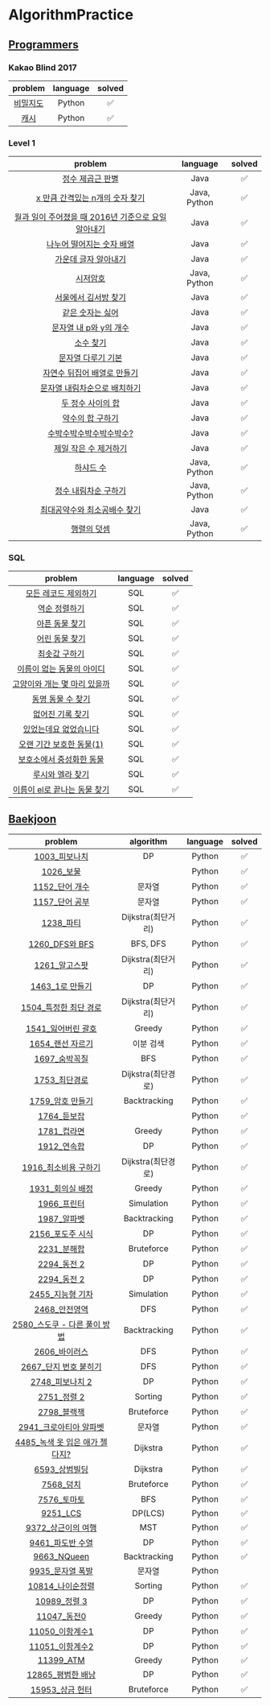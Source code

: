 # AlgorithmPractice


## [Programmers](https://programmers.co.kr/)

### Kakao Blind 2017

|                          problem                |  language  | solved |
| :-----------------------------------------------: | :--------: | :-----: |
|[비밀지도](./programmers/kakao_blind_2017/1_secret_map.py)             |   Python   |   ✅     |  
|[캐시](./programmers/kakao_blind_2017/3_cache.py)             |   Python   |   ✅     |  


### Level 1

|                          problem                          |  language  | solved |
| :---------------------------------------------------------: | :--------: | :-----: |
|[정수 제곱근 판별](./programmers/level1/2018-07-22-level1_find_sqrt.md)         |   Java   |    ✅    |
|[x 만큼 간격있는 n개의 숫자 찾기](./programmers/level1/2018-07-23-level1_n_number_x_interval.md) |   Java, Python   |    ✅    |
|[월과 일이 주어졌을 때 2016년 기준으로 요일 알아내기](./programmers/level1/2018-07-25-level1_date2016.md)         |   Java   |    ✅    |
|[나누어 떨어지는 숫자 배열](./programmers/level1/2018-07-26-level1_array_divisible_by_divisor.md)     |   Java   |    ✅    |
|[가운데 글자 알아내기 ](./programmers/level1/2018-07-26-level1_bring_center_letter.md)     |   Java   |    ✅    |
|[시저암호](./programmers/level1/2018-07-27-level1_caesar_pw.md)  |   Java, Python   |    ✅    |
|[서울에서 김서방 찾기](./programmers/level1/2018-07-27-level1_find_kim.md)          |   Java   |    ✅    |
|[같은 숫자는 싫어](./programmers/level1/2018-07-27-level1_no_repeat.md)|   Java   |    ✅    |
|[문자열 내 p와 y의 개수](./programmers/level1/2018-07-27-level1_num_of_p_y.md)|   Java   |    ✅    |
|[소수 찾기](./programmers/level1/2018-07-27-level1_prime.md)|   Java   |    ✅    |
|[문자열 다루기 기본](./programmers/level1/2018-07-27-level1_return_only_num.md)|   Java   |    ✅    |
|[자연수 뒤집어 배열로 만들기 ](./programmers/level1/2018-07-27-level1_reverse_int.md)|   Java   |    ✅    |
|[문자열 내림차순으로 배치하기](./programmers/level1/2018-07-27-level1_string_desc.md)|   Java   |    ✅    |
|[두 정수 사이의 합 ](./programmers/level1/2018-07-27-level1_sum_bw_number.md)|   Java   |    ✅    |
|[약수의 합 구하기](./programmers/level1/2018-07-27-level1_sum_factors.md)|   Java   |    ✅    |
|[수박수박수박수박수박수? ](./programmers/level1/2018-07-27-level1_watermelon.md)|   Java   |    ✅    |
|[제일 작은 수 제거하기](./programmers/level1/2018-07-28-level1_delete_smallest.md)|   Java   |    ✅    |
|[하샤드 수](./programmers/level1/2018-07-28-level1_hashad_num.md)|   Java, Python   |    ✅    |
|[정수 내림차순 구하기](./programmers/level1/2018-07-28-level1_intarray_desc.md)|   Java, Python   |    ✅    |
|[최대공약수와 최소공배수 찾기](./programmers/level1/2018-07-28-level1_gcd_lcm.md)|   Java   |    ✅    |
|[행렬의 덧셈 ](./programmers/level1/2018-07-28-level1_ssum_matrix.md)|   Java, Python   |    ✅    |


### SQL
|                          problem                          |  language  | solved |
| :---------------------------------------------------------: | :--------: | :-----: |
|[모든 레코드 제외하기](./programmers/sql/2019-09-02-sql1_1.md) |   SQL   |    ✅    |
|[역순 정렬하기](./programmers/sql/2019-09-02-sql1_2.md) |   SQL   |    ✅    |
|[아픈 동물 찾기](./programmers/sql/2019-09-03-sql2_1.md) |   SQL   |    ✅    |
|[어린 동물 찾기](./programmers/sql/2019-09-03-sql2_2.md) |   SQL   |    ✅    |
|[최솟값 구하기](./programmers/sql/2019-09-04-sql3_1.md) |   SQL   |    ✅    |
|[이름이 없는 동물의 아이디](./programmers/sql/2019-09-04-sql3_2.md) |   SQL   |    ✅    |
|[고양이와 개는 몇 마리 있을까](./programmers/sql/2019-09-05-sql4_1.md) |   SQL   |    ✅    |
|[동명 동물 수 찾기](./programmers/sql/2019-09-05-sql4_2.md) |   SQL   |    ✅    |
|[없어진 기록 찾기](./programmers/sql/2019-09-06-sql5_1.md) |   SQL   |    ✅    |
|[있었는데요 없었습니다](./programmers/sql/2019-09-06-sql5_2.md) |   SQL   |    ✅    |
|[오랜 기간 보호한 동물(1)](./programmers/sql/2019-09-07-sql6_1.md) |   SQL   |    ✅    |
|[보호소에서 중성화한 동물](./programmers/sql/2019-09-07-sql6_2.md) |   SQL   |    ✅    |
|[루시와 엘라 찾기](./programmers/sql/2019-09-08-sql7_1.md) |   SQL   |    ✅    |
|[이름이 el로 끝나는 동물 찾기](./programmers/sql/2019-09-08-sql7_2.md) |   SQL   |    ✅    |




## [Baekjoon](https://www.acmicpc.net/)

|                          problem                |  algorithm  | language  | solved |
| :-----------------------------------------------: | :--------: | :--------: | :-----: |
|[1003_피보나치](./baekjoon/1003_fib.py)            | DP        |   Python   |   ✅     | 
|[1026_보물](./baekjoon/1026_treasure.py)            |    |   Python   |   ✅     |  
|[1152_단어 개수](./baekjoon/1152_numword.py) |  문자열     |     Python |    ✅    |
|[1157_단어 공부](./baekjoon/1157_wordstudy.py) |  문자열     |     Python |    ✅    |
|[1238_파티](./baekjoon/1238_party.py) |  Dijkstra(최단거리)     |     Python |    ✅    |
|[1260_DFS와 BFS](./baekjoon/1260_dfs_bfs.py) |  BFS, DFS     |     Python |    ✅    |
|[1261_알고스팟](./baekjoon/1261_algospot.py) |  Dijkstra(최단거리)     |     Python |    ✅    |
|[1463_1로 만들기](./baekjoon/1463_make1.py)            |  DP  |   Python   |   ✅     |  
|[1504_특정한 최단 경로](./baekjoon/1504_specific_path.py) |  Dijkstra(최단거리)     |     Python |    ✅    |
|[1541_잃어버린 괄호](./baekjoon/1541_lost_paranthesis.py) |   Greedy     |     Python |    ✅    |
|[1654_랜선 자르기](./baekjoon/1654_lancut.py)            |   이분 검색 |     Python |    ✅    |
|[1697_숨박꼭질](./baekjoon/1697_hideseek.py)            |   BFS |     Python |    ✅    |
|[1753_최단경로](./baekjoon/1753_shortest_path.py)            |   Dijkstra(최단경로) |     Python |    ✅    |
|[1759_암호 만들기](./baekjoon/1759_make_pwd.py)        |   Backtracking   |     Python |    ✅    |
|[1764_듣보잡](./baekjoon/1764_deutbo.py)            |    |     Python |    ✅    |
|[1781_컵라면](./baekjoon/1781_cup_ramen.py)             |   Greedy |     Python |    ✅    |
|[1912_연속합](./baekjoon/1912_continuous_sum.py)         |   DP    |     Python |    ✅    |
|[1916_최소비용 구하기](./baekjoon/1916_mincost.py)            |   Dijkstra(최단경로) |     Python |    ✅    |
|[1931_회의실 배정](./baekjoon/1931_meeting.py)            |   Greedy |     Python |    ✅    |
|[1966_프린터](./baekjoon/1966_printer.py)            |   Simulation |     Python |    ✅    |
|[1987_알파벳](./baekjoon/1987_alphabet.py)            |   Backtracking |     Python |    ✅    |
|[2156_포도주 시식](./baekjoon/2156_wine.py)            |   DP |     Python |    ✅    |
|[2231_분해합](./baekjoon/2231_divide_sum.py)            |   Bruteforce |     Python |    ✅    |
|[2294_동전 2](./baekjoon/2295_coin2.py)             |   DP|     Python |    ✅    |
|[2294_동전 2](./baekjoon/2295_coin2.py)             |   DP|     Python |    ✅    |
|[2455_지능형 기차](./baekjoon/2455_train.py)            |   Simulation |     Python |    ✅    |
|[2468_안전영역](./baekjoon/2468_safezone.py)             |   DFS|     Python |    ✅    |
|[2580_스도쿠 - 다른 풀이 방법](./baekjoon/2580_sudoku_v2.py)    |   Backtracking         |     Python |    ✅    |
|[2606_바이러스](./baekjoon/2606_virus.py)           |  DFS   |     Python |    ✅    |
|[2667_단지 번호 붙히기](./baekjoon/2667_putnums.py)             |  DFS|     Python |    ✅    |
|[2748_피보나치 2](./baekjoon/2748_fib2.py)            |   DP |     Python |    ✅    |
|[2751_정렬 2](./baekjoon/2751_sort2.py)             |   Sorting |     Python |    ✅    |
|[2798_블랙잭](./baekjoon/2798_blackjack.py)           |  Bruteforce   |     Python |    ✅    |
|[2941_크로아티아 알파벳](./baekjoon/2941_croatia_alphabeeet.py)           |  문자열   |     Python |    ✅    |
|[4485_녹색 옷 입은 애가 젤다지?](./baekjoon/4485_jelda.py)            |  Dijkstra  |     Python |    ✅    |
|[6593_상범빌딩](./baekjoon/6593_sang_building.py)            |  Dijkstra  |     Python |    ✅    |
|[7568_덩치](./baekjoon/7568_body_size.py)            |  Bruteforce  |     Python |    ✅    |
|[7576_토마토](./baekjoon/7576_tomato.py)            |   BFS |     Python |    ✅    |
|[9251_LCS](./baekjoon/9251_lcs.py)            |   DP(LCS) |     Python |    ✅    |
|[9372_상근이의 여행](./baekjoon/9372_sang_travel.py)    |   MST    |     Python |    ✅    |
|[9461_파도반 수열](./baekjoon/9461_wave_sequence.py)     |   DP |     Python |    ✅    |
|[9663_NQueen](./baekjoon/9663_nqueen.py)             |   Backtracking |     Python |    ✅    |
|[9935_문자열 폭발](./baekjoon/9935_word_explosion.py)    |   문자열    |     Python |       |
|[10814_나이순정렬](./baekjoon/10814_agesort.py)     |   Sorting |     Python |    ✅    |
|[10989_정렬 3](./baekjoon/10989_sort3.py)     |   DP |     Python |    ✅    |
|[11047_동전0](./baekjoon/11047_coin0.py)            |   Greedy |     Python |    ✅    |
|[11050_이항계수1](./baekjoon/11050_binom_coef.py)         |   DP    |     Python |    ✅    |
|[11051_이항계수2](./baekjoon/11050_binom_coef_2.py)        |   DP     |     Python |    ✅    |
|[11399_ATM](./baekjoon/11399_atm.py)            |  Greedy  |     Python |    ✅    |
|[12865_평범한 배낭](./baekjoon/12865_knapsack.py)|   DP|     Python |    ✅    |
|[15953_상금 헌터](./baekjoon/15953_treasure_hunters.py)|   Bruteforce |     Python |    ✅    |
